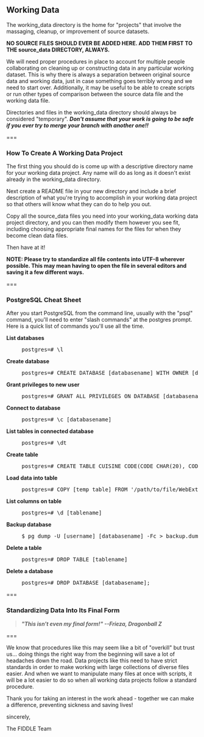 ## Working Data

The working_data directory is the home for "projects" that involve the
massaging, cleanup, or improvement of source datasets.

__NO SOURCE FILES SHOULD EVER BE ADDED HERE. ADD THEM FIRST TO THE 
source_data DIRECTORY, ALWAYS.__

We will need proper procedures in place to account for multiple people
collaborating on cleaning up or constructing data in any particular working 
dataset. This is why there is always a separation between original source 
data and working data, just in case something goes terribly wrong and we 
need to start over. Additionally, it may be useful to be able to create 
scripts or run other types of comparison between the source data file and 
the working data file.

Directories and files in the working_data directory should always be
considered "temporary". __*Don't assume that your work is going to be safe
if you ever try to merge your branch with another one!!*__

===

### How To Create A Working Data Project

The first thing you should do is come up with a descriptive directory name 
for your working data project. Any name will do as long as it doesn't exist 
already in the working_data directory.

Next create a README file in your new directory and include a brief 
description of what you're trying to accomplish in your working data project 
so that others will know what they can do to help you out.

Copy all the source_data files you need into your working_data working data
project directory, and you can then modify them however you see fit, including 
choosing appropriate final names for the files for when they become clean 
data files.

Then have at it!

__NOTE: Please try to standardize all file contents into UTF-8 wherever 
possible. This may mean having to open the file in several editors and 
saving it a few different ways.__

===

### PostgreSQL Cheat Sheet

After you start PostgreSQL from the command line, usually with the "psql" 
command, you'll need to enter "slash commands" at the postgres prompt.
Here is a quick list of commands you'll use all the time.

<dl>
<dt><strong>List databases</strong></dt>
<dd><pre>postgres=# \l</pre></dd>

<dt><strong>Create database</strong></dt>
<dd><pre>postgres=# CREATE DATABASE [databasename] WITH OWNER [databaserole] ENCODING 'UTF8';</pre></dd>

<dt><strong>Grant privileges to new user</strong></dt>
<dd><pre>postgres=# GRANT ALL PRIVILEGES ON DATABASE [databasename] TO [databaserole];</pre></dd>

<dt><strong>Connect to database</strong></dt>
<dd><pre>postgres=# \c [databasename]</pre></dd>

<dt><strong>List tables in connected database</strong></dt>
<dd><pre>postgres=# \dt</pre></dd>

<dt><strong>Create table</strong></dt>
<dd><pre>postgres=# CREATE TABLE CUISINE_CODE(CODE CHAR(20), CODEDESC VARCHAR(200));</pre></dd>

<dt><strong>Load data into table</strong></dt>
<dd><pre>postgres=# COPY [temp_table] FROM '/path/to/file/WebExtract.txt' DELIMITER ',' CSV;</pre></dd>

<dt><strong>List columns on table</strong></dt>
<dd><pre>postgres=# \d [tablename]</pre></dd>

<dt><strong>Backup database</strong></dt>
<dd><pre>$ pg_dump -U [username] [databasename] -Fc > backup.dump</pre></dd>

<dt><strong>Delete a table</strong></dt>
<dd><pre>postgres=# DROP TABLE [tablename]</pre></dd>

<dt><strong>Delete a database</strong></dt>
<dd><pre>postgres=# DROP DATABASE [databasename];</pre></dd>
</dl>

===

### Standardizing Data Into Its Final Form

> __*"This isn't even my final form!" --Frieza, Dragonball Z*__

===

We know that procedures like this may seem like a bit of "overkill" but trust 
us... doing things the right way from the beginning will save a lot of 
headaches down the road. Data projects like this need to have strict 
standards in order to make working with large collections of diverse files 
easier. And when we want to manipulate many files at once with scripts, it 
will be a lot easier to do so when all working data projects follow a standard 
procedure.

Thank you for taking an interest in the work ahead - together we can make
a difference, preventing sickness and saving lives!
  
sincerely,

The FIDDLE Team
